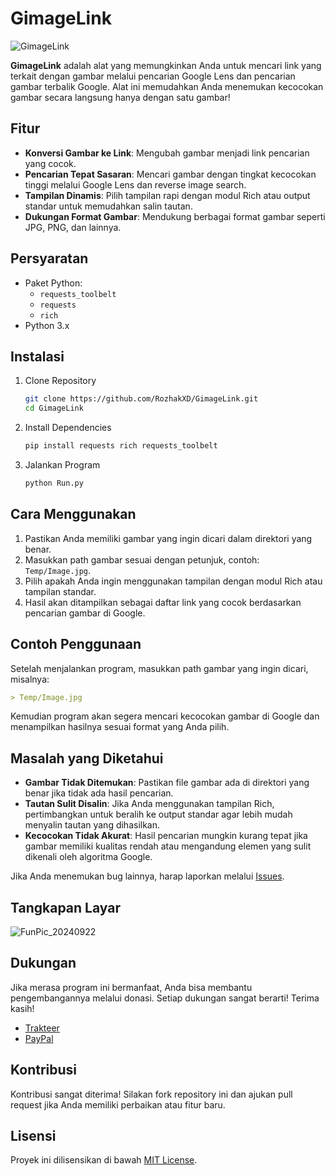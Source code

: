 # GimageLink
![GimageLink](https://github.com/user-attachments/assets/aa1b0215-5416-4646-88c6-5579d3279c39)

**GimageLink** adalah alat yang memungkinkan Anda untuk mencari link yang terkait dengan gambar melalui pencarian Google Lens dan pencarian gambar terbalik Google. Alat ini memudahkan Anda menemukan kecocokan gambar secara langsung hanya dengan satu gambar!

## Fitur
- **Konversi Gambar ke Link**: Mengubah gambar menjadi link pencarian yang cocok.
- **Pencarian Tepat Sasaran**: Mencari gambar dengan tingkat kecocokan tinggi melalui Google Lens dan reverse image search.
- **Tampilan Dinamis**: Pilih tampilan rapi dengan modul Rich atau output standar untuk memudahkan salin tautan.
- **Dukungan Format Gambar**: Mendukung berbagai format gambar seperti JPG, PNG, dan lainnya.

## Persyaratan
- Paket Python:
    - `requests_toolbelt`
    - `requests`
    - `rich`
- Python 3.x

## Instalasi
1. Clone Repository
    ```bash
    git clone https://github.com/RozhakXD/GimageLink.git
    cd GimageLink
    ```
3. Install Dependencies
    ```bash
    pip install requests rich requests_toolbelt
    ```
4. Jalankan Program
   ```bash
   python Run.py
   ```

## Cara Menggunakan
1. Pastikan Anda memiliki gambar yang ingin dicari dalam direktori yang benar.
2. Masukkan path gambar sesuai dengan petunjuk, contoh: `Temp/Image.jpg`.
3. Pilih apakah Anda ingin menggunakan tampilan dengan modul Rich atau tampilan standar.
4. Hasil akan ditampilkan sebagai daftar link yang cocok berdasarkan pencarian gambar di Google.

## Contoh Penggunaan
Setelah menjalankan program, masukkan path gambar yang ingin dicari, misalnya:

```markdown
> Temp/Image.jpg
```

Kemudian program akan segera mencari kecocokan gambar di Google dan menampilkan hasilnya sesuai format yang Anda pilih.

## Masalah yang Diketahui
- **Gambar Tidak Ditemukan**: Pastikan file gambar ada di direktori yang benar jika tidak ada hasil pencarian.
- **Tautan Sulit Disalin**: Jika Anda menggunakan tampilan Rich, pertimbangkan untuk beralih ke output standar agar lebih mudah menyalin tautan yang dihasilkan.
- **Kecocokan Tidak Akurat**: Hasil pencarian mungkin kurang tepat jika gambar memiliki kualitas rendah atau mengandung elemen yang sulit dikenali oleh algoritma Google.

Jika Anda menemukan bug lainnya, harap laporkan melalui [Issues](https://github.com/RozhakXD/GimageLink/issues).

## Tangkapan Layar
![FunPic_20240922](https://github.com/user-attachments/assets/073b152d-f17f-4ae3-b4c4-45b42d5200ab)

## Dukungan
Jika merasa program ini bermanfaat, Anda bisa membantu pengembangannya melalui donasi. Setiap dukungan sangat berarti! Terima kasih!

- [Trakteer](https://trakteer.id/rozhak_official/tip)
- [PayPal](https://paypal.me/rozhak9)

## Kontribusi
Kontribusi sangat diterima! Silakan fork repository ini dan ajukan pull request jika Anda memiliki perbaikan atau fitur baru.

## Lisensi
Proyek ini dilisensikan di bawah [MIT License](https://github.com/RozhakXD/GimageLink?tab=MIT-1-ov-file).
